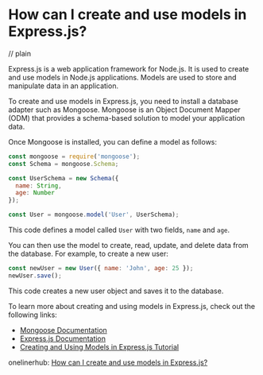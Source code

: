 # How can I create and use models in Express.js?
// plain

Express.js is a web application framework for Node.js. It is used to create and use models in Node.js applications. Models are used to store and manipulate data in an application.

To create and use models in Express.js, you need to install a database adapter such as Mongoose. Mongoose is an Object Document Mapper (ODM) that provides a schema-based solution to model your application data.

Once Mongoose is installed, you can define a model as follows:

```javascript
const mongoose = require('mongoose');
const Schema = mongoose.Schema;

const UserSchema = new Schema({
  name: String,
  age: Number
});

const User = mongoose.model('User', UserSchema);
```

This code defines a model called `User` with two fields, `name` and `age`.

You can then use the model to create, read, update, and delete data from the database. For example, to create a new user:

```javascript
const newUser = new User({ name: 'John', age: 25 });
newUser.save();
```

This code creates a new user object and saves it to the database.

To learn more about creating and using models in Express.js, check out the following links:

- [Mongoose Documentation](https://mongoosejs.com/docs/index.html)
- [Express.js Documentation](https://expressjs.com/en/guide/database-integration.html)
- [Creating and Using Models in Express.js Tutorial](https://www.codementor.io/@mayowa.a/how-to-build-a-simple-session-based-authentication-system-with-nodejs-from-scratch-6vn67mcy3)

onelinerhub: [How can I create and use models in Express.js?](https://onelinerhub.com/expressjs/how-can-i-create-and-use-models-in-express-js)